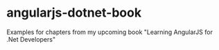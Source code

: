 angularjs-dotnet-book
=====================

Examples for chapters from my upcoming book "Learning AngularJS for .Net Developers"
